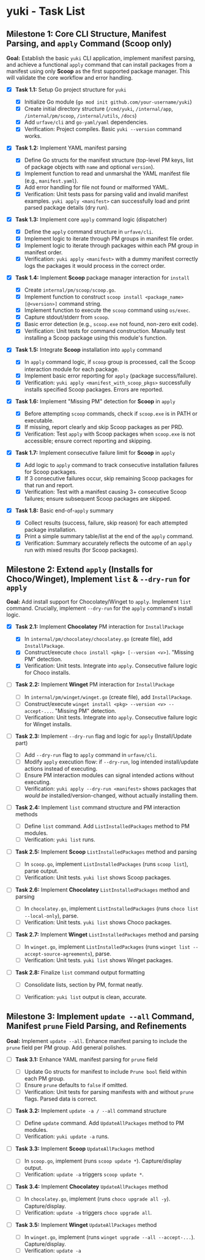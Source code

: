 # yuki - Task List

## Milestone 1: Core CLI Structure, Manifest Parsing, and `apply` Command (Scoop only)

**Goal:** Establish the basic `yuki` CLI application, implement manifest parsing, and achieve a functional `apply` command that can install packages from a manifest using only **Scoop** as the first supported package manager. This will validate the core workflow and error handling.

- [x] **Task 1.1:** Setup Go project structure for `yuki`

  - [x] Initialize Go module (`go mod init github.com/your-username/yuki`)
  - [x] Create initial directory structure (`/cmd/yuki`, `/internal/app`, `/internal/pm/scoop`, `/internal/utils`, `/docs`)
  - [x] Add `urfave/cli` and `go-yaml/yaml` dependencies.
  - [x] Verification: Project compiles. Basic `yuki --version` command works.

- [x] **Task 1.2:** Implement YAML manifest parsing

  - [x] Define Go structs for the manifest structure (top-level PM keys, list of package objects with `name` and optional `version`).
  - [x] Implement function to read and unmarshal the YAML manifest file (e.g., `manifest.yaml`).
  - [x] Add error handling for file not found or malformed YAML.
  - [x] Verification: Unit tests pass for parsing valid and invalid manifest examples. `yuki apply <manifest>` can successfully load and print parsed package details (dry run).

- [x] **Task 1.3:** Implement core `apply` command logic (dispatcher)

  - [x] Define the `apply` command structure in `urfave/cli`.
  - [x] Implement logic to iterate through PM groups in manifest file order.
  - [x] Implement logic to iterate through packages within each PM group in manifest order.
  - [x] Verification: `yuki apply <manifest>` with a dummy manifest correctly logs the packages it would process in the correct order.

- [x] **Task 1.4:** Implement **Scoop** package manager interaction for `install`

  - [x] Create `internal/pm/scoop/scoop.go`.
  - [x] Implement function to construct `scoop install <package_name>[@<version>]` command string.
  - [x] Implement function to execute the `scoop` command using `os/exec`.
  - [x] Capture stdout/stderr from `scoop`.
  - [x] Basic error detection (e.g., `scoop.exe` not found, non-zero exit code).
  - [x] Verification: Unit tests for command construction. Manually test installing a Scoop package using this module's function.

- [x] **Task 1.5:** Integrate **Scoop** installation into `apply` command

  - [x] In `apply` command logic, if `scoop` group is processed, call the Scoop interaction module for each package.
  - [x] Implement basic error reporting for `apply` (package success/failure).
  - [x] Verification: `yuki apply <manifest_with_scoop_pkgs>` successfully installs specified Scoop packages. Errors are reported.

- [x] **Task 1.6:** Implement "Missing PM" detection for **Scoop** in `apply`

  - [x] Before attempting `scoop` commands, check if `scoop.exe` is in PATH or executable.
  - [x] If missing, report clearly and skip Scoop packages as per PRD.
  - [x] Verification: Test `apply` with Scoop packages when `scoop.exe` is not accessible; ensure correct reporting and skipping.

- [x] **Task 1.7:** Implement consecutive failure limit for **Scoop** in `apply`

  - [x] Add logic to `apply` command to track consecutive installation failures for Scoop packages.
  - [x] If 3 consecutive failures occur, skip remaining Scoop packages for that run and report.
  - [x] Verification: Test with a manifest causing 3+ consecutive Scoop failures; ensure subsequent Scoop packages are skipped.

- [x] **Task 1.8:** Basic end-of-`apply` summary

  - [x] Collect results (success, failure, skip reason) for each attempted package installation.
  - [x] Print a simple summary table/list at the end of the `apply` command.
  - [x] Verification: Summary accurately reflects the outcome of an `apply` run with mixed results (for Scoop packages).

## Milestone 2: Extend `apply` (Installs for Choco/Winget), Implement `list` & `--dry-run` for `apply`

**Goal:** Add install support for Chocolatey/Winget to `apply`. Implement `list` command. Crucially, implement `--dry-run` for the `apply` command's install logic.

- [x] **Task 2.1:** Implement **Chocolatey** PM interaction for `InstallPackage`

  - [x] In `internal/pm/chocolatey/chocolatey.go` (create file), add `InstallPackage`.
  - [x] Construct/execute `choco install <pkg> [--version <v>]`. "Missing PM" detection.
  - [x] Verification: Unit tests. Integrate into `apply`. Consecutive failure logic for Choco installs.
- [ ] **Task 2.2:** Implement **Winget** PM interaction for `InstallPackage`

  - [ ] In `internal/pm/winget/winget.go` (create file), add `InstallPackage`.
  - [ ] Construct/execute `winget install <pkg> --version <v> --accept-...`. "Missing PM" detection.
  - [ ] Verification: Unit tests. Integrate into `apply`. Consecutive failure logic for Winget installs.
- [ ] **Task 2.3:** Implement `--dry-run` flag and logic for `apply` (Install/Update part)

  - [ ] Add `--dry-run` flag to `apply` command in `urfave/cli`.
  - [ ] Modify `apply` execution flow: if `--dry-run`, log intended install/update actions instead of executing.
  - [ ] Ensure PM interaction modules can signal intended actions without executing.
  - [ ] Verification: `yuki apply --dry-run <manifest>` shows packages that _would be_ installed/version-changed, without actually installing them.
- [ ] **Task 2.4:** Implement `list` command structure and PM interaction methods

  - [ ] Define `list` command. Add `ListInstalledPackages` method to PM modules.
  - [ ] Verification: `yuki list` runs.
- [ ] **Task 2.5:** Implement **Scoop** `ListInstalledPackages` method and parsing

  - [ ] In `scoop.go`, implement `ListInstalledPackages` (runs `scoop list`), parse output.
  - [ ] Verification: Unit tests. `yuki list` shows Scoop packages.
- [ ] **Task 2.6:** Implement **Chocolatey** `ListInstalledPackages` method and parsing

  - [ ] In `chocolatey.go`, implement `ListInstalledPackages` (runs `choco list --local-only`), parse.
  - [ ] Verification: Unit tests. `yuki list` shows Choco packages.
- [ ] **Task 2.7:** Implement **Winget** `ListInstalledPackages` method and parsing

  - [ ] In `winget.go`, implement `ListInstalledPackages` (runs `winget list --accept-source-agreements`), parse.
  - [ ] Verification: Unit tests. `yuki list` shows Winget packages.
- [ ] **Task 2.8:** Finalize `list` command output formatting

  - [ ] Consolidate lists, section by PM, format neatly.

  - [ ] Verification: `yuki list` output is clean, accurate.

## Milestone 3: Implement `update --all` Command, Manifest `prune` Field Parsing, and Refinements

**Goal:** Implement `update --all`. Enhance manifest parsing to include the `prune` field per PM group. Add general polishes.

- [ ] **Task 3.1:** Enhance YAML manifest parsing for `prune` field

  - [ ] Update Go structs for manifest to include `Prune bool` field within each PM group.
  - [ ] Ensure `prune` defaults to `false` if omitted.
  - [ ] Verification: Unit tests for parsing manifests with and without `prune` flags. Parsed data is correct.
- [ ] **Task 3.2:** Implement `update -a / --all` command structure

  - [ ] Define `update` command. Add `UpdateAllPackages` method to PM modules.
  - [ ] Verification: `yuki update -a` runs.
- [ ] **Task 3.3:** Implement **Scoop** `UpdateAllPackages` method

  - [ ] In `scoop.go`, implement (runs `scoop update *`). Capture/display output.
  - [ ] Verification: `update -a` triggers `scoop update *`.
- [ ] **Task 3.4:** Implement **Chocolatey** `UpdateAllPackages` method

  - [ ] In `chocolatey.go`, implement (runs `choco upgrade all -y`). Capture/display.
  - [ ] Verification: `update -a` triggers `choco upgrade all`.
- [ ] **Task 3.5:** Implement **Winget** `UpdateAllPackages` method

  - [ ] In `winget.go`, implement (runs `winget upgrade --all --accept-...`). Capture/display.
  - [ ] Verification: `update -a`
